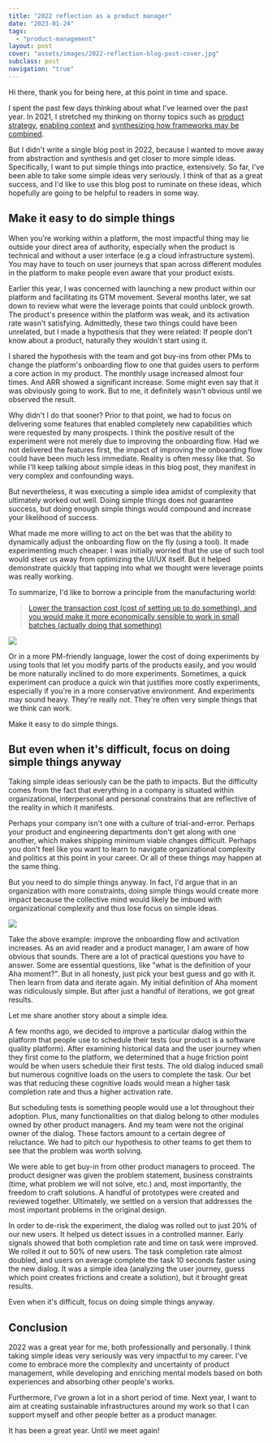 ```yaml
---
title: "2022 reflection as a product manager"
date: "2023-01-24"
tags:
  - "product-management"
layout: post
cover: "assets/images/2022-reflection-blog-post-cover.jpg"
subclass: post
navigation: "true"
---
```


Hi there, thank you for being here, at this point in time and space.

I spent the past few days thinking about what I've learned over the past year. In 2021, I stretched my thinking on thorny topics such as [product strategy](https://minhthanh3145.github.io/my-take-on-product-strategy), [enabling context](https://minhthanh3145.github.io/get-everyone-out-of-the-building-or-how-product-managers-are-like-fire-fighters) and [synthesizing how frameworks may be combined](https://minhthanh3145.github.io/how-product-development-frameworks-work-together-to-enable-actions). 

But I didn't write a single blog post in 2022, because I wanted to move away from abstraction and synthesis and get closer to more simple ideas. Specifically, I want to put simple things into practice, extensively. So far, I've been able to take some simple ideas very seriously. I think of that as a great success, and I'd like to use this blog post to ruminate on these ideas, which hopefully are going to be helpful to readers in some way.

## Make it easy to do simple things

When you're working within a platform, the most impactful thing may lie outside your direct area of authority, especially when the product is technical and without a user interface (e.g a cloud infrastructure system). You may have to touch on user journeys that span across different modules in the platform to make people even aware that your product exists.

Earlier this year, I was concerned with launching a new product within our platform and facilitating its GTM movement. Several months later, we sat down to review what were the leverage points that could unblock growth. The product's presence within the platform was weak, and its activation rate wasn't satisfying. Admittedly, these two things could have been unrelated, but I made a hypothesis that they were related: If people don't know about a product, naturally they wouldn't start using it.

I shared the hypothesis with the team and got buy-ins from other PMs to change the platform's onboarding flow to one that guides users to perform a core action in my product. The monthly usage increased almost four times. And ARR showed a significant increase. Some might even say that it was obviously going to work. But to me, it definitely wasn't obvious until we observed the result.

Why didn't I do that sooner? Prior to that point, we had to focus on delivering some features that enabled completely new capabilities which were requested by many prospects. I think the positive result of the experiment were not merely due to improving the onboarding flow. Had we not delivered the features first, the impact of improving the onboarding flow could have been much less immediate. Reality is often messy like that. So while I'll keep talking about simple ideas in this blog post, they manifest in very complex and confounding ways.

But nevertheless, it was executing a simple idea amidst of complexity that ultimately worked out well. Doing simple things does not guarantee success, but doing enough simple things would compound and increase your likelihood of success.

What made me more willing to act on the bet was that the ability to dynamically adjust the onboarding flow on the fly (using a tool). It made experimenting much cheaper. I was initially worried that the use of such tool would steer us away from optimizing the UI/UX itself. But it helped demonstrate quickly that tapping into what we thought were leverage points was really working.

To summarize, I'd like to borrow a principle from the manufacturing world: 

> [Lower the transaction cost (cost of setting up to do something), and you would make it more economically sensible to work in small batches (actually doing that something)](https://zsoltfabok.com/blog/2013/03/the-optimal-batch-size/)

![](https://ptgmedia.pearsoncmg.com/images/chap3_9780134892863/elementLinks/24fig02_alt.jpg)

Or in a more PM-friendly language, lower the cost of doing experiments by using tools that let you modify parts of the products easily, and you would be more naturally inclined to do more experiments. Sometimes, a quick experiment can produce a quick win that justifies more costly experiments, especially if you're in a more conservative environment. And experiments may sound heavy. They're really not. They're often very simple things that we think can work. 

Make it easy to do simple things.

## But even when it's difficult, focus on doing simple things anyway

Taking simple ideas seriously can be the path to impacts. But the difficulty comes from the fact that everything in a company is situated within organizational, interpersonal and personal constrains that are reflective of the reality in which it manifests.

Perhaps your company isn't one with a culture of trial-and-error. Perhaps your product and engineering departments don't get along with one another, which makes shipping minimum viable changes difficult. Perhaps you don't feel like you want to learn to navigate organizational complexity and politics at this point in your career. Or all of these things may happen at the same thing.

But you need to do simple things anyway. In fact, I'd argue that in an organization with more constraints, doing simple things would create more impact because the collective mind would likely be imbued with organizational complexity and thus lose focus on simple ideas.

![](https://cdn.dribbble.com/users/301857/screenshots/9802204/media/1eaadcb31000b028e7ad6a31a2be6e3f.png)

Take the above example: improve the onboarding flow and activation increases. As an avid reader and a product manager, I am aware of how obvious that sounds. There are a lot of practical questions you have to answer. Some are essential questions, like "what is the definition of your Aha moment?". But in all honesty, just pick your best guess and go with it. Then learn from data and iterate again. My initial definition of Aha moment was ridiculously simple. But after just a handful of iterations, we got great results.

Let me share another story about a simple idea.

A few months ago, we decided to improve a particular dialog within the platform that people use to schedule their tests (our product is a software quality platform). After examining historical data and the user journey when they first come to the platform, we determined that a huge friction point would be when users schedule their first tests. The old dialog induced small but numerous cognitive loads on the users to complete the task. Our bet was that reducing these cognitive loads would mean a higher task completion rate and thus a higher activation rate.

But scheduling tests is something people would use a lot throughout their adoption. Plus, many functionalities on that dialog belong to other modules owned by other product managers. And my team were not the original owner of the dialog. These factors amount to a certain degree of reluctance. We had to pitch our hypothesis to other teams to get them to see that the problem was worth solving.

We were able to get buy-in from other product managers to proceed. The product designer was given the problem statement, business constraints (time, what problem we will not solve, etc.) and, most importantly, the freedom to craft solutions. A handful of prototypes were created and reviewed together. Ultimately, we settled on a version that addresses the most important problems in the original design.

In order to de-risk the experiment, the dialog was rolled out to just 20% of our new users. It helped us detect issues in a controlled manner. Early signals showed that both completion rate and time on task were improved. We rolled it out to 50% of new users. The task completion rate almost doubled, and users on average complete the task 10 seconds faster using the new dialog. It was a simple idea (analyzing the user journey, guess which point creates frictions and create a solution), but it brought great results.

Even when it's difficult, focus on doing simple things anyway.

## Conclusion

2022 was a great year for me, both professionally and personally. I think taking simple ideas very seriously was very impactful to my career. I've come to embrace more the complexity and uncertainty of product management, while developing and enriching mental models  based on both experiences and absorbing other people's works.

Furthermore, I've grown a lot in a short period of time. Next year, I want to aim at creating sustainable infrastructures around my work so that I can support myself and other people better as a product manager. 

It has been a great year. Until we meet again!

